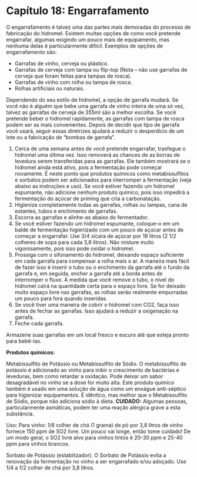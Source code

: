 # Capítulo 18: Engarrafamento

O engarrafamento é talvez uma das partes mais demoradas do processo de fabricação do hidromel. Existem muitas opções de como você pretende engarrafar, algumas exigindo um pouco mais de equipamento, mas nenhuma delas é particularmente difícil. Exemplos de opções de engarrafamento são:

- Garrafas de vinho, cerveja ou plástico.
- Garrafas de cerveja com tampa ou flip-top (Nota – não use garrafas de cerveja que foram feitas para tampas de rosca).
- Garrafas de vinho com rolha ou tampa de rosca.
- Rolhas artificiais ou naturais.

Dependendo do seu estilo de hidromel, a opção de garrafa mudará. Se você não é alguém que bebe uma garrafa de vinho inteira de uma só vez, talvez as garrafas de cerveja de 355ml são a melhor escolha. Se você pretende beber o hidromel rapidamente, as garrafas com tampa de rosca podem ser as mais convenientes. Depois de decidir que tipo de garrafa você usará, seguir essas diretrizes ajudará a reduzir o desperdício de um lote ou a fabricação de “bombas de garrafa”.

1. Cerca de uma semana antes de você pretende engarrafar, trasfegue o hidromel uma última vez. Isso removerá as chances de as borras de levedura serem transferidas para as garrafas. Ele também mostrará se o hidromel ainda está ativo, pois a fermentação pode começar novamente. É neste ponto que produtos químicos como metabissulfitos e sorbatos podem ser adicionados para interromper a fermentação (veja abaixo as instruções e uso). Se você estiver fazendo um hidromel espumante, não adicione nenhum produto químico, pois isso impedirá a fermentação do açúcar de priming que cria a carbonatação.
2. Higienize completamente todas as garrafas, rolhas ou tampas, cana de estantes, tubos e enchimento de garrafas.
3. Escorra as garrafas e alinhe-as abaixo do fermentador.
4. Se você estiver fazendo um hidromel espumante, coloque-o em um balde de fermentação higienizado com um pouco de açúcar antes de começar a engarrafar. Use 3/4 xícara de açúcar por 19 litros (2 1/2 colheres de sopa para cada 3,8 litros). Não misture muito vigorosamente, pois isso pode oxidar o hidromel.
5. Prossiga com o sifonamento do hidromel, deixando espaço suficiente em cada garrafa para compensar a rolha mais o ar. A maneira mais fácil de fazer isso é inserir o tubo ou o enchimento da garrafa até o fundo da garrafa e, em seguida, encher a garrafa até a borda antes de interromper o fluxo. À medida que você remove o tubo, o nível do hidromel cairá na quantidade certa para o espaço livre. Se for deixado muito espaço livre nas garrafas, as rolhas serão realmente empurradas um pouco para fora quando inseridas.
6. Se você tiver uma maneira de cobrir o hidromel com CO2, faça isso antes de fechar as garrafas. Isso ajudará a reduzir a oxigenação na garrafa.
7. Feche cada garrafa.

Armazene suas garrafas em um local fresco e escuro até que esteja pronto para bebê-las.

**Produtos químicos:**

Metabissulfito de Potássio ou Metabissulfito de Sódio. O metabissulfito de potássio é adicionado ao vinho para inibir o crescimento de bactérias e leveduras, bem como retardar a oxidação. Pode deixar um sabor desagradável no vinho se a dose for muito alta. Este produto químico também é usado em uma solução de água como um enxágue anti-séptico para higienizar equipamentos. É idêntico, mas melhor que o Metabissulfito de Sódio, porque não adiciona sódio à dieta. **CUIDADO:** Algumas pessoas, particularmente asmáticas, podem ter uma reação alérgica grave a esta substância.

Uso: Para vinho: 1/8 colher de chá (1 grama) de pó por 3,8 litros de vinho fornece 150 ppm de SO2 livre. Um pouco vai longe, então tome cuidado! De um modo geral, o SO2 livre alvo para vinhos tintos é 20-30 ppm e 25-40 ppm para vinhos brancos.

Sorbato de Potássio (estabilizador). O Sorbato de Potássio evita a renovação da fermentação no vinho a ser engarrafado e/ou adoçado. Use 1/4 a 1/2 colher de chá por 3,8 litros.